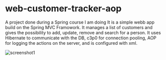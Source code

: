 # web-customer-tracker-aop
A project done during a Spring course I am doing
It is a simple webb app build on the Spring MVC Framowork. It manages a list of customers and gives the possibility to add, update, remove and search for a person.
It uses Hibernate to communicate with the DB, c3p0 for connection pooling, AOP for logging the actions on the server, and is configured with xml.

![screenshot1](web-customer-tracker-aop/screenshots/app1.jpg)
      
